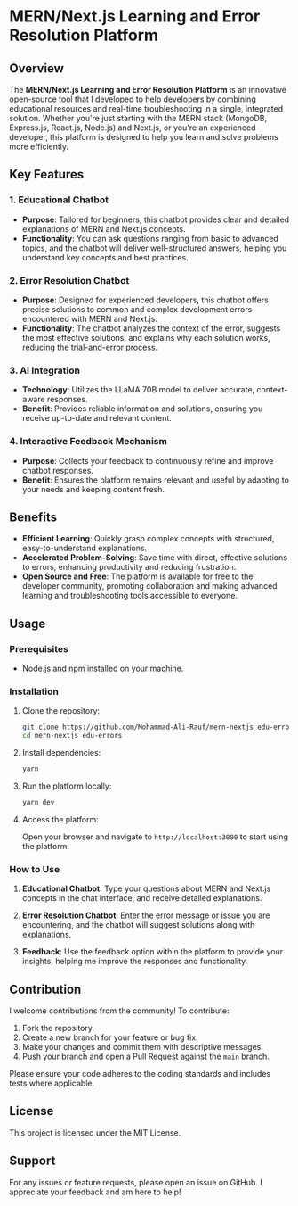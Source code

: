# MERN/Next.js Learning and Error Resolution Platform

## Overview

The **MERN/Next.js Learning and Error Resolution Platform** is an innovative open-source tool that I developed to help developers by combining educational resources and real-time troubleshooting in a single, integrated solution. Whether you're just starting with the MERN stack (MongoDB, Express.js, React.js, Node.js) and Next.js, or you're an experienced developer, this platform is designed to help you learn and solve problems more efficiently.

## Key Features

### 1. Educational Chatbot
- **Purpose**: Tailored for beginners, this chatbot provides clear and detailed explanations of MERN and Next.js concepts.
- **Functionality**: You can ask questions ranging from basic to advanced topics, and the chatbot will deliver well-structured answers, helping you understand key concepts and best practices.

### 2. Error Resolution Chatbot
- **Purpose**: Designed for experienced developers, this chatbot offers precise solutions to common and complex development errors encountered with MERN and Next.js.
- **Functionality**: The chatbot analyzes the context of the error, suggests the most effective solutions, and explains why each solution works, reducing the trial-and-error process.

### 3. AI Integration
- **Technology**: Utilizes the LLaMA 70B model to deliver accurate, context-aware responses.
- **Benefit**: Provides reliable information and solutions, ensuring you receive up-to-date and relevant content.

### 4. Interactive Feedback Mechanism
- **Purpose**: Collects your feedback to continuously refine and improve chatbot responses.
- **Benefit**: Ensures the platform remains relevant and useful by adapting to your needs and keeping content fresh.

## Benefits

- **Efficient Learning**: Quickly grasp complex concepts with structured, easy-to-understand explanations.
- **Accelerated Problem-Solving**: Save time with direct, effective solutions to errors, enhancing productivity and reducing frustration.
- **Open Source and Free**: The platform is available for free to the developer community, promoting collaboration and making advanced learning and troubleshooting tools accessible to everyone.

## Usage

### Prerequisites
- Node.js and npm installed on your machine.

### Installation

1. Clone the repository:

    ```bash
    git clone https://github.com/Mohammad-Ali-Rauf/mern-nextjs_edu-errors.git
    cd mern-nextjs_edu-errors
    ```

2. Install dependencies:

    ```bash
    yarn
    ```

3. Run the platform locally:

    ```bash
    yarn dev
    ```

4. Access the platform:

    Open your browser and navigate to `http://localhost:3000` to start using the platform.

### How to Use

1. **Educational Chatbot**: Type your questions about MERN and Next.js concepts in the chat interface, and receive detailed explanations.
   
2. **Error Resolution Chatbot**: Enter the error message or issue you are encountering, and the chatbot will suggest solutions along with explanations.

3. **Feedback**: Use the feedback option within the platform to provide your insights, helping me improve the responses and functionality.

## Contribution

I welcome contributions from the community! To contribute:

1. Fork the repository.
2. Create a new branch for your feature or bug fix.
3. Make your changes and commit them with descriptive messages.
4. Push your branch and open a Pull Request against the `main` branch.

Please ensure your code adheres to the coding standards and includes tests where applicable.

## License

This project is licensed under the MIT License.

## Support

For any issues or feature requests, please open an issue on GitHub. I appreciate your feedback and am here to help!
